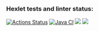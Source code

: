 ### Hexlet tests and linter status:
[![Actions Status](https://github.com/adm1341/java-project-lvl3/workflows/hexlet-check/badge.svg)](https://github.com/adm1341/java-project-lvl3/actions)
[![Java CI](https://github.com/adm1341/java-project-lvl3/actions/workflows/main.yml/badge.svg)](https://github.com/adm1341/java-project-lvl3/actions/workflows/main.yml)
<a href="https://codeclimate.com/github/adm1341/java-project-lvl3/maintainability"><img src="https://api.codeclimate.com/v1/badges/0a9f223dc5285f500466/maintainability" /></a>
<a href="https://codeclimate.com/github/adm1341/java-project-lvl3/test_coverage"><img src="https://api.codeclimate.com/v1/badges/0a9f223dc5285f500466/test_coverage" /></a>